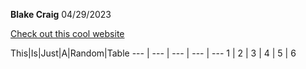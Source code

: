 **Blake Craig**
04/29/2023

[Check out this cool website](https://www.youtube.com/watch?v=dQw4w9WgXcQ)

This|Is|Just|A|Random|Table
 --- | --- | --- | --- | ---
 1 | 2 | 3 | 4 | 5 | 6 
 